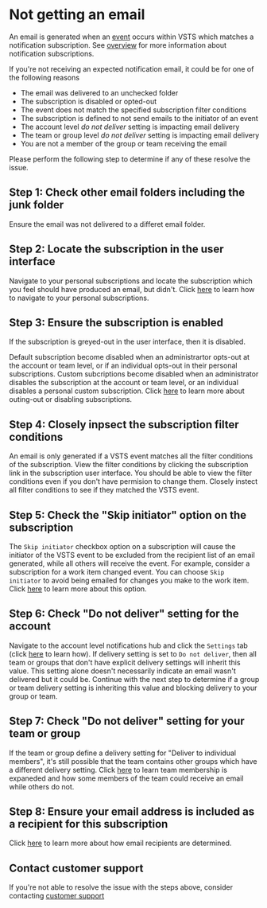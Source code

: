# Not getting an email

An email is generated when an [event](oob-supported-event-types.md) occurs within VSTS which matches a notification subscription.  See [overview](./about-notifications) for more information about notification subscriptions.

If you're not receiving an expected notification email, it could be for one of the following reasons

* The email was delivered to an unchecked folder
* The subscription is disabled or opted-out
* The event does not match the specified subscription filter conditions
* The subscription is defined to not send emails to the initiator of an event
* The account level _do not deliver_ setting is impacting email delivery
* The team or group level _do not deliver_ setting is impacting email delivery
* You are not a member of the group or team receiving the email

Please perform the following step to determine if any of these resolve the issue.

## Step 1: Check other email folders including the junk folder
Ensure the email was not delivered to a differet email folder.

## Step 2: Locate the subscription in the user interface
Navigate to your personal subscriptions and locate the subscription which you feel should have produced an email, but didn't.  Click [here]() to learn how to navigate to your personal subscriptions.

## Step 3: Ensure the subscription is enabled
If the subscription is greyed-out in the user interface, then it is disabled.

Default subscription become disabled when an administrartor opts-out at the account or team level, or if an individual opts-out in their personal subscriptions. Custom subcriptions become disabled when an administrator disables the subscription at the account or team level, or an individual disables a personal custom subscription.  Click [here](howto-disable-subscriptions) to learn more about outing-out or disabling subscriptions.

## Step 4: Closely inpsect the subscription filter conditions
An email is only generated if a VSTS event matches all the filter conditions of the subscription. View the filter conditions by clicking the subscription link in the subscription user interface.  You should be able to view the filter conditions even if you don't have permision to change them.  Closely instect all filter conditions to see if they matched the VSTS event.

## Step 5: Check the "Skip initiator" option on the subscription
The `Skip initiator` checkbox option on a subscription will cause the initiator of the VSTS event to be excluded from the recipient list of an email generated, while all others will receive the event.  For example, consider a subscription for a work item changed event.  You can choose `Skip initiator` to avoid being emailed for changes you make to the work item.  Click [here](howto-exclude-self-from-email.md) to learn more about this option.

## Step 6: Check "Do not deliver" setting for the account
Navigate to the account level notifications hub and click the `Settings` tab (click [here](howto-manage-account-notification-settings.md) to learn how).  If delivery setting is set to `Do not deliver`, then all team or groups that don't have explicit delivery settings will inherit this value.  This setting alone doesn't necessarily indicate an email wasn't delivered but it could be.  Continue with the next step to determine if a group or team delivery setting is inheriting this value and blocking delivery to your group or team.

## Step 7: Check "Do not deliver" setting for your team or group
 If the team or group define a delivery setting for "Deliver to individual members", it's still possible that the team contains other groups which have a different delivery setting.  Click [here](concepts-group-expansion-for-email.md) to learn team membership is expaneded and how some members of the team could receive an email while others do not.

## Step 8: Ensure your email address is included as a recipient for this subscription
Click [here]() to learn more about how email recipients are determined.

## Contact customer support
If you're not able to resolve the issue with the steps above, consider contacting [customer support](troubleshoot-contact-support.md)



